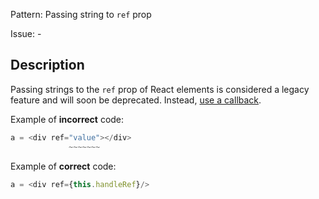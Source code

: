 Pattern: Passing string to `ref` prop

Issue: -

## Description

Passing strings to the `ref` prop of React elements is considered a legacy feature and will soon be deprecated. Instead, [use a callback](https://facebook.github.io/react/docs/more-about-refs.html#the-ref-callback-attribute).

Example of **incorrect** code:

```ts
a = <div ref="value"></div>
             ~~~~~~~
```

Example of **correct** code:

```ts
a = <div ref={this.handleRef}/>
```